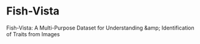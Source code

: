 # Fish-Vista
Fish-Vista: A Multi-Purpose Dataset for Understanding \&amp; Identification of Traits from Images
